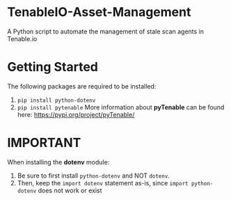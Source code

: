 # TenableIO-Asset-Management
A Python script to automate the management of stale scan agents in Tenable.io

# Getting Started
The following packages are required to be installed:
1. `pip install python-dotenv`
2. `pip install pytenable`
More information about **pyTenable** can be found here: https://pypi.org/project/pyTenable/

# IMPORTANT
When installing the **dotenv** module:
1. Be sure to first install `python-dotenv` and NOT `dotenv`.
2. Then, keep the `import dotenv` statement as-is, since `import python-dotenv` does not work or exist

